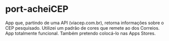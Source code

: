 # port-acheiCEP
App que, partindo de uma API (viacep.com.br), retorna informações sobre o CEP pesquisado. Utilizei um padrão de cores que remete ao dos Correios. App totalmente funcional. Também pretendo colocá-lo nas Apps Stores. 
